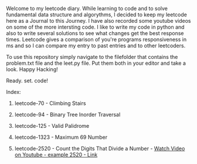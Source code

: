 
Welcome to my leetcode diary. While learning to code and to solve fundamental data structure and algorythms, I decided to keep my leetcode here as a Journal to this Journey.
I have also recorded some youtube videos on some of the more intersting code. I like to write my code in python and also to write several solutions to see what changes get the best response times. Leetcode gives a comparison of you're programs responsiveness in ms and so I can compare my entry to past entries and to other leetcoders.

To use this repository simply navigate to the filefolder that contains the problem.txt file and the leet.py file. Put them both in your editor and take a look. Happy Hacking!

Ready. set. code!

Index:

1. leetcode-70 - Climbing Stairs

2. leetcode-94 - Binary Tree Inorder Traversal

3. leetcode-125 - Valid Palidrome

4. leetcode-1323 - Maximum 69 Number

4. leetcode-2520 - Count the Digits That Divide a Number - [Watch Video on Youtube - example 2520 - Link](https://youtu.be/BeS_4efa7-U)



